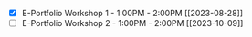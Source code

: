 - [x] E-Portfolio Workshop 1 - 1:00PM - 2:00PM [[2023-08-28]]
- [ ] E-Portfolio Workshop 2 - 1:00PM - 2:00PM [[2023-10-09]]